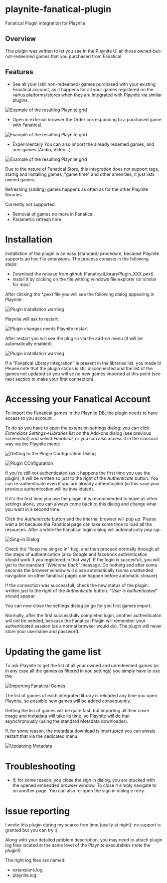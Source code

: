 # playnite-fanatical-plugin
Fanatical Plugin integration for Playnite


## Overview
This plugin was written to let you see in the Playnite UI all those owned-but-not-redeemed games that you purchased from Fanatical.

## Features

- See all your (still non-redeemed) games purchased with your existing Fanatical account, as it happens for all your games registered on the varius platforms/stores when they are integrated with Playnite via similar plugins.

![Example of the resulting Playnite grid](Resources/Screenshot_1.png)

- Open in external browser the Order corresponding to a purchased game with Fanatical.

![Example of the resulting Playnite grid](Resources/Screenshot_2.png)

- Experimentally
You can also import the already redemed games, and non-games (Audio, Video...).

![Example of the resulting Playnite grid](Resources/Screenshot_3.png)


Due to the nature of Fanatical Store, this integration does not support tags, startig and installing games, "game time" and other amenities, it just lists owned games.

Refreshing (adding) games happens as often as for the other Playnite libraries.

Currently not supported:
- Removal of games no more in Fanatical.
- Parametric refresh time

# Installation 

Installation of the plugin is an easy (standard) procedure, because Playnite supports ad hoc file extensions. The process consists in the following steps:

- Download the release from github (FanaticalLibraryPlugin_XXX.pext)
- Install it by clicking on the file withing windows file explorer (or similar for mac)

After clicking the *.pext file  you will see the following dialog appearing in Playnite:

![Plugin installation warning](Resources/Screenshot_4.png)

Playnite will ask to restart:

![Plugin changes needs Playnite restart](Resources/Screenshot_5.png)

After restart you will see the plug-in via the add-on menu (it will be automatically enabled)

![Plugin installation warning](Resources/Screenshot_6.png)

If a "Fanatical Library Integration" is present in the libraries list, you made it! Please note that the plugin status is still disconnected and the list of the games not updated so you will se no new games imported at this point (see next section to make your first connection).

# Accessing your Fanatical Account

To import the Fanatical games in the Playnite DB, the plugin needs to have access to you account. 

To do so you have to open the extension settings dialog: you can click _Extensions Settings->Libraries_ list on the Add-ons dialog (see previous screenshot) and select _Fanatical_, or you can also access it in the classical way via the Playnite menu: 

![Getting to the Plugin Configuration Dialog](Resources/Screenshot_8.png)

![Plugin COnfiguration](Resources/Screenshot_7.png)

If you're still not authenticated (as it happens the first time you use the plugin), it will be written so just to the right of the _Authenticate_ button. You can re-authenticate even if you are already authenticated (in this case your previous authentication will be invalidated).

If it's the first time you use the plugin, it is recommended to leave all other settings alone, you can always come back to this dialog and change what you want in a second time.

Click the _Authenticate_ button and the internal browser will pop up. Please wait a bit because tha Fanatical page can take some time to load all the resources. After a while the Fanatical login dialog will automatically pop-up:

![Sing-In Dialog](Resources/Screenshot_9.png)

Check the "Keep me singed in" flag, and then proceed normally through all the steps of authentication (also Google and facebook authentication should work if you registered in that way). If the login is succesfull, you will get to the standard _"Welcome back"_ message. Do nothing  and after some seconds the browser window will close automatically (some unattended navigation on other fanatical pages can happen before automatic closure).

If the connection was successfull, check the new status of the plugin: written just to the right of the _Authenticate_ button. _"User is authenticated"_ should appear.

You can now close the settings dialog an go for you first games import.

Normally, after the first successfully completed login, another authenticaton will not be needed, because the Fanatical Plugin will remember your authenticated session (as a normal browser would do). The plugin will never store your username and password.


# Updating the game list

To ask Playnite to get the list of all your owned and unredeemed games (or in any case all the games as filtered in you settings) you simply have to use the 

![Importing Fanatical Games](Resources/Screenshot_10.png)

The list of games of each integrated library is reloaded any time you open Playnite, so possible new games will be added consequently. 

Getting the list of games will be quite fast, but importing all their cover image and metadata will take its time, so Playnite will do that asynchronously (using the standard Metadata downloader).

If, for some reason, the metadata download is interrupted you can alwais restart that via the dedicated menu:

![Updateing Metadata](Resources/Screenshot_11.png)


# Troubleshooting

- If,  for some reason, you close the sign in dialog, you are stucked with the opened embedded browser window. To close it simply navigate to on another page. You can also re-open the sign in dialog e retry.

# Issue reporting
I wrote this plugin during my scarce free time (usally at night): no support is granted but you can try :)

Along with your detailed problem description, you may need to attach plugin log files located at the same level of the Playnite executables (note the plugin!).

The right log files are named:
- extensions.log
- playnite.log



